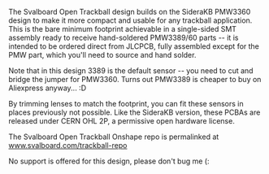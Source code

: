 The Svalboard Open Trackball design builds on the SideraKB PMW3360 design to make it more compact and usable for any trackball application.
This is the bare minimum footprint achievable in a single-sided SMT assembly ready to receive hand-soldered PMW3389/60 parts -- it is intended to be ordered direct from JLCPCB, fully assembled except for the PMW part, which you'll need to source and hand solder.

Note that in this design 3389 is the default sensor -- you need to cut and bridge the jumper for PMW3360.
Turns out PMW3389 is cheaper to buy on Aliexpress anyway... :D

By trimming lenses to match the footprint, you can fit these sensors in places previously not possible.
Like the SideraKB version, these PCBAs are released under CERN OHL 2P, a permissive open hardware license.

The Svalboard Open Trackball Onshape repo is permalinked at www.svalboard.com/trackball-repo

No support is offered for this design, please don't bug me (:
